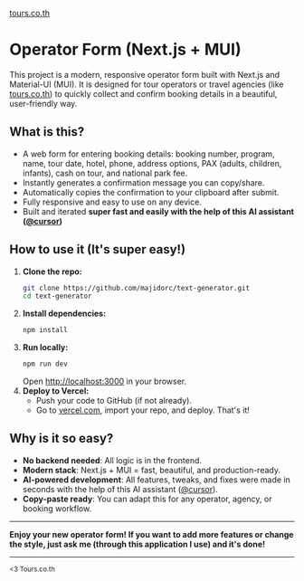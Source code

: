 [tours.co.th](https://tours.co.th)

# Operator Form (Next.js + MUI)

This project is a modern, responsive operator form built with Next.js and Material-UI (MUI). It is designed for tour operators or travel agencies (like [tours.co.th](https://tours.co.th)) to quickly collect and confirm booking details in a beautiful, user-friendly way.

## What is this?

- A web form for entering booking details: booking number, program, name, tour date, hotel, phone, address options, PAX (adults, children, infants), cash on tour, and national park fee.
- Instantly generates a confirmation message you can copy/share.
- Automatically copies the confirmation to your clipboard after submit.
- Fully responsive and easy to use on any device.
- Built and iterated **super fast and easily with the help of this AI assistant ([\@cursor](https://github.com/getcursor/cursor))**

## How to use it (It's super easy!)

1. **Clone the repo:**
   ```sh
   git clone https://github.com/majidorc/text-generator.git
   cd text-generator
   ```
2. **Install dependencies:**
   ```sh
   npm install
   ```
3. **Run locally:**
   ```sh
   npm run dev
   ```
   Open [http://localhost:3000](http://localhost:3000) in your browser.
4. **Deploy to Vercel:**
   - Push your code to GitHub (if not already).
   - Go to [vercel.com](https://vercel.com), import your repo, and deploy. That's it!

## Why is it so easy?

- **No backend needed**: All logic is in the frontend.
- **Modern stack**: Next.js + MUI = fast, beautiful, and production-ready.
- **AI-powered development**: All features, tweaks, and fixes were made in seconds with the help of this AI assistant ([\@cursor](https://github.com/getcursor/cursor)).
- **Copy-paste ready**: You can adapt this for any operator, agency, or booking workflow.

---

**Enjoy your new operator form! If you want to add more features or change the style, just ask me (through this application I use) and it's done!**

---

<sub>&lt;3 Tours.co.th</sub> 